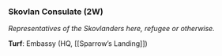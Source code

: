 ---
---

### Skovlan Consulate (2W)
*Representatives of the Skovlanders here, refugee or otherwise.*

**Turf**: Embassy (HQ, [[Sparrow’s Landing]])